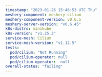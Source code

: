 ```yaml
---
timestamp: "2023-01-26 15:46:53 UTC Thu"
meshery-component: meshery-cilium
meshery-component-version: v0.6.5
meshery-server-version: "v0.6.45"
k8s-distro: minikube
k8s-version: "v1.25.3"
service-mesh: Cilium
service-mesh-version: "v1.12.5"
tests:
  pod/cilium: "Not Running"
  pod/cilium-operator: null
  pod/cilium-operator:  null
overall-status: "failing"
---
```

